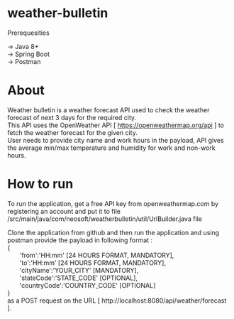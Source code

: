 # weather-bulletin

Prerequesities

-> Java 8+ <br />
-> Spring Boot <br />
-> Postman <br />

# About

Weather bulletin is a weather forecast API used to check the weather forecast of next 3 days for the required city. <br />
This API uses the OpenWeather API [ https://openweathermap.org/api ] to fetch the weather forecast for the given city. <br />
User needs to provide city name and work hours in the payload, API gives the average min/max temperature and humidity for work and non-work hours. <br />

# How to run

To run the application, get a free API key from openweathermap.com by registering an account and put it to file /src/main/java/com/neosoft/weatherbulletin/util/UrlBuilder.java file

Clone the application from github and then run the application and using postman provide the payload in following format : <br />
  { <br />
   &nbsp;&nbsp;&nbsp;&nbsp;&nbsp;&nbsp; 'from':'HH:mm'                [24 HOURS FORMAT, MANDATORY], <br />
   &nbsp;&nbsp;&nbsp;&nbsp;&nbsp;&nbsp; 'to':'HH:mm'                  [24 HOURS FORMAT, MANDATORY], <br />
   &nbsp;&nbsp;&nbsp;&nbsp;&nbsp;&nbsp; 'cityName':'YOUR_CITY'        [MANDATORY], <br />
   &nbsp;&nbsp;&nbsp;&nbsp;&nbsp;&nbsp; 'stateCode':'STATE_CODE'      [OPTIONAL], <br />
   &nbsp;&nbsp;&nbsp;&nbsp;&nbsp;&nbsp; 'countryCode':'COUNTRY_CODE'  [OPTIONAL] <br /> 
  } <br />
	as a POST request on the URL [ http://localhost:8080/api/weather/forecast ].
